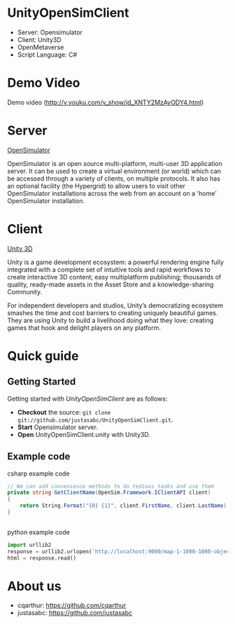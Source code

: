 UnityOpenSimClient
==================
* Server: Opensimulator
* Client: Unity3D 
* OpenMetaverse
* Script Language: C#

# Demo Video

Demo video (http://v.youku.com/v_show/id_XNTY2MzAyODY4.html)

# Server

[OpenSimulator](http://opensimulator.org/wiki/Main_Page) 

OpenSimulator is an open source multi-platform, multi-user 3D application server. It can be used to create a virtual environment (or world) which can be accessed through a variety of clients, on multiple protocols. It also has an optional facility (the Hypergrid) to allow users to visit other OpenSimulator installations across the web from an account on a 'home' OpenSimulator installation.

# Client

[Unity 3D](http://unity3d.com/)

Unity is a game development ecosystem: a powerful rendering engine fully integrated with a complete set of intuitive tools and rapid workflows to create interactive 3D content; easy multiplatform publishing; thousands of quality, ready-made assets in the Asset Store and a knowledge-sharing Community.

For independent developers and studios, Unity’s democratizing ecosystem smashes the time and cost barriers to creating uniquely beautiful games. They are using Unity to build a livelihood doing what they love: creating games that hook and delight players on any platform.

#  Quick guide

## Getting Started
Getting started with *UnityOpenSimClient* are as follows:
* **Checkout** the source: `git clone git://github.com/justasabc/UnityOpenSimClient.git`.
* **Start** Opensimulator server.
* **Open** UnityOpenSimClient.unity with Unity3D.


## Example code
csharp example code
``` csharp
// We can add convenience methods to do tedious tasks and use them
private string GetClientName(OpenSim.Framework.IClientAPI client)
{
    return String.Format("{0} {1}", client.FirstName, client.LastName);
}
        
```

python example code
```python
import urllib2
response = urllib2.urlopen('http://localhost:9000/map-1-1000-1000-objects.jpg')
html = response.read()
```

# About us
* cqarthur: https://github.com/cqarthur  
* justasabc: https://github.com/justasabc
